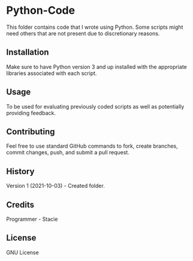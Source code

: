 # Python-Code

This folder contains code that I wrote using Python. Some scripts might need others that are not present due to discretionary reasons. 
 
## Installation
 
Make sure to have Python version 3 and up installed with the appropriate libraries associated with each script. 
  
## Usage
 
To be used for evaluating previously coded scripts as well as potentially providing feedback. 
 
## Contributing

Feel free to use standard GitHub commands to fork, create branches, commit changes, push, and submit a pull request.  

## History
 
Version 1 (2021-10-03) - Created folder. 
 
## Credits

Programmer - Stacie 
 
## License
 
GNU License
